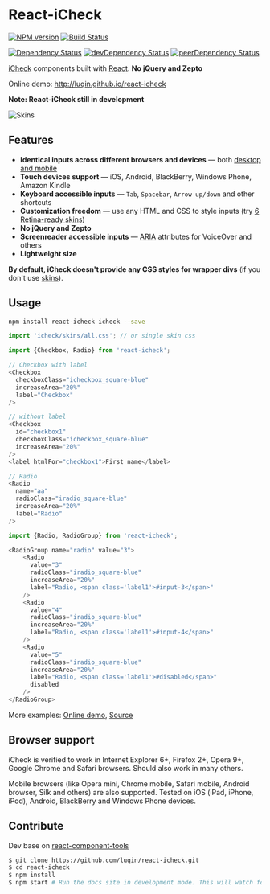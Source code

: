 # React-iCheck

[![NPM version][npm-badge]][npm] [![Build Status][travis-ci-image]][travis-ci-url]

[![Dependency Status][deps-badge]][deps]
[![devDependency Status][dev-deps-badge]][dev-deps]
[![peerDependency Status][peer-deps-badge]][peer-deps]

[iCheck](https://github.com/fronteed/icheck) components built with [React](http://facebook.github.io/react/). **No jQuery and Zepto** 

Online demo: http://luqin.github.io/react-icheck

**Note: React-iCheck still in development**

![Skins](http://fronteed.com/iCheck/examples.png)


## Features

* **Identical inputs across different browsers and devices** — both [desktop and mobile](#browser-support)
* **Touch devices support** — iOS, Android, BlackBerry, Windows Phone, Amazon Kindle
* **Keyboard accessible inputs** — `Tab`, `Spacebar`, `Arrow up/down` and other shortcuts
* **Customization freedom** — use any HTML and CSS to style inputs (try [6 Retina-ready skins](http://fronteed.com/iCheck/))
* **No jQuery and Zepto**
* **Screenreader accessible inputs** &mdash; [ARIA](https://developer.mozilla.org/en-US/docs/Accessibility/ARIA) attributes for VoiceOver and others
* **Lightweight size**


**By default, iCheck doesn't provide any CSS styles for wrapper divs** (if you don't use [skins](http://fronteed.com/iCheck/)).


## Usage

```sh
npm install react-icheck icheck --save
```

```js
import 'icheck/skins/all.css'; // or single skin css

import {Checkbox, Radio} from 'react-icheck';

// Checkbox with label
<Checkbox
  checkboxClass="icheckbox_square-blue"
  increaseArea="20%"
  label="Checkbox"
/>

// without label
<Checkbox
  id="checkbox1"
  checkboxClass="icheckbox_square-blue"
  increaseArea="20%"
/>
<label htmlFor="checkbox1">First name</label>

// Radio
<Radio
  name="aa"
  radioClass="iradio_square-blue"
  increaseArea="20%"
  label="Radio"
/>
```

```js
import {Radio, RadioGroup} from 'react-icheck';

<RadioGroup name="radio" value="3">
    <Radio
      value="3"
      radioClass="iradio_square-blue"
      increaseArea="20%"
      label="Radio, <span class='label1'>#input-3</span>"
    />
    <Radio
      value="4"
      radioClass="iradio_square-blue"
      increaseArea="20%"
      label="Radio, <span class='label1'>#input-4</span>"
    />
    <Radio
      value="5"
      radioClass="iradio_square-blue"
      increaseArea="20%"
      label="Radio, <span class='label1'>#disabled</span>"
      disabled
    />
</RadioGroup>
```

More examples: [Online demo](http://luqin.github.io/react-icheck), [Source](https://github.com/luqin/react-icheck/tree/master/examples)

## Browser support

iCheck is verified to work in Internet Explorer 6+, Firefox 2+, Opera 9+, Google Chrome and Safari browsers. Should also work in many others.

Mobile browsers (like Opera mini, Chrome mobile, Safari mobile, Android browser, Silk and others) are also supported. Tested on iOS (iPad, iPhone, iPod), Android, BlackBerry and Windows Phone devices.

## Contribute

Dev base on [react-component-tools](https://github.com/luqin/react-component-tools)

```sh
$ git clone https://github.com/luqin/react-icheck.git
$ cd react-icheck
$ npm install
$ npm start # Run the docs site in development mode. This will watch for file changes as you work. And auto refresh the page to see the updates.
```

[npm-badge]: http://badge.fury.io/js/react-icheck.svg
[npm]: https://www.npmjs.com/package/react-icheck

[deps-badge]: https://david-dm.org/luqin/react-icheck.svg
[deps]: https://david-dm.org/luqin/react-icheck

[dev-deps-badge]: https://david-dm.org/luqin/react-icheck/dev-status.svg
[dev-deps]: https://david-dm.org/luqin/react-icheck#info=devDependencies

[peer-deps-badge]: https://david-dm.org/luqin/react-icheck/peer-status.svg
[peer-deps]: https://david-dm.org/luqin/react-icheck#info=peerDependencies 

[travis-ci-image]: https://travis-ci.org/luqin/react-icheck.svg
[travis-ci-url]: https://travis-ci.org/luqin/react-icheck
